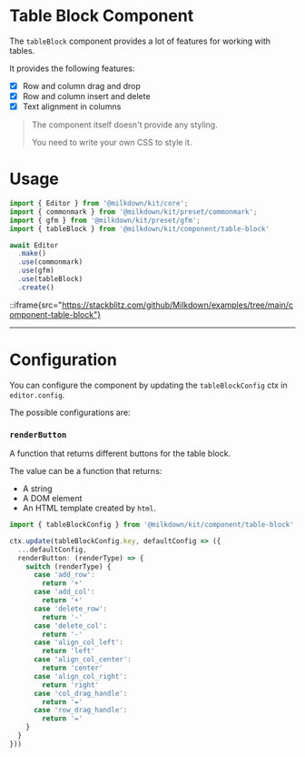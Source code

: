 # Table Block Component

The `tableBlock` component provides a lot of features for working with tables.

It provides the following features:

- [x] Row and column drag and drop
- [x] Row and column insert and delete
- [x] Text alignment in columns

> The component itself doesn't provide any styling.
>
> You need to write your own CSS to style it.

# Usage

```typescript
import { Editor } from '@milkdown/kit/core';
import { commonmark } from '@milkdown/kit/preset/commonmark';
import { gfm } from '@milkdown/kit/preset/gfm';
import { tableBlock } from '@milkdown/kit/component/table-block'

await Editor
  .make()
  .use(commonmark)
  .use(gfm)
  .use(tableBlock)
  .create()
```

::iframe{src="https://stackblitz.com/github/Milkdown/examples/tree/main/component-table-block"}

---

# Configuration

You can configure the component by updating the `tableBlockConfig` ctx in `editor.config`.

The possible configurations are:

### `renderButton`

A function that returns different buttons for the table block.

The value can be a function that returns:

- A string
- A DOM element
- An HTML template created by `html`.

```typescript
import { tableBlockConfig } from '@milkdown/kit/component/table-block'

ctx.update(tableBlockConfig.key, defaultConfig => ({
  ...defaultConfig,
  renderButton: (renderType) => {
    switch (renderType) {
      case 'add_row':
        return '+'
      case 'add_col':
        return '+'
      case 'delete_row':
        return '-'
      case 'delete_col':
        return '-'
      case 'align_col_left':
        return 'left'
      case 'align_col_center':
        return 'center'
      case 'align_col_right':
        return 'right'
      case 'col_drag_handle':
        return '='
      case 'row_drag_handle':
        return '='
    }
  }
}))
```
